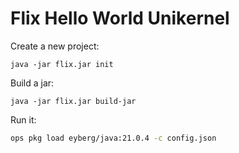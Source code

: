 Flix Hello World Unikernel
==================

Create a new project:

```
java -jar flix.jar init
```

Build a jar:

```
java -jar flix.jar build-jar
```

Run it:

```sh
ops pkg load eyberg/java:21.0.4 -c config.json
```
